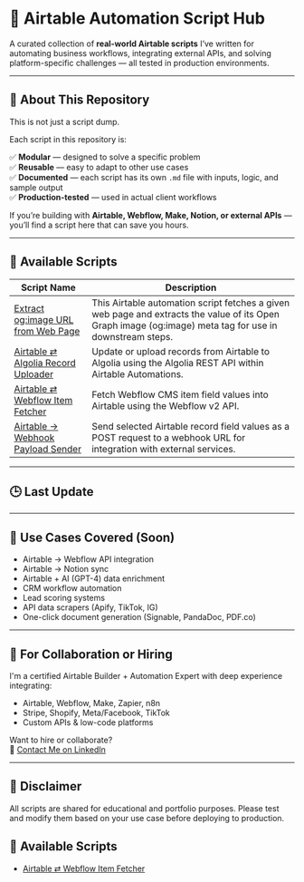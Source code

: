 # 🔧 Airtable Automation Script Hub

A curated collection of **real-world Airtable scripts** I’ve written for automating business workflows, integrating external APIs, and solving platform-specific challenges — all tested in production environments.

---

## 🚀 About This Repository

This is not just a script dump.

Each script in this repository is:

✅ **Modular** — designed to solve a specific problem  
✅ **Reusable** — easy to adapt to other use cases  
✅ **Documented** — each script has its own `.md` file with inputs, logic, and sample output  
✅ **Production-tested** — used in actual client workflows  

If you’re building with **Airtable, Webflow, Make, Notion, or external APIs** — you’ll find a script here that can save you hours.

---

## 📜 Available Scripts

<!-- script-list-start -->
| Script Name | Description |
|-------------|-------------|
| [Extract og:image URL from Web Page](airtable-og-image-extractor.md) | This Airtable automation script fetches a given web page and extracts the value of its Open Graph image (og:image) meta tag for use in downstream steps. |
| [Airtable ⇄ Algolia Record Uploader](airtable-to-algolia-record-uploader.md) | Update or upload records from Airtable to Algolia using the Algolia REST API within Airtable Automations. |
| [Airtable ⇄ Webflow Item Fetcher](airtable-webflow-fetch-item.md) | Fetch Webflow CMS item field values into Airtable using the Webflow v2 API. |
| [Airtable → Webhook Payload Sender](airtable-webhook-payload-sender.md) | Send selected Airtable record field values as a POST request to a webhook URL for integration with external services. |
<!-- script-list-end -->

---

## 🕒 Last Update

<!-- updated-badge-start -->
<!-- updated-badge-end -->

---

## 🧰 Use Cases Covered (Soon)

- Airtable → Webflow API integration
- Airtable → Notion sync
- Airtable + AI (GPT-4) data enrichment
- CRM workflow automation
- Lead scoring systems
- API data scrapers (Apify, TikTok, IG)
- One-click document generation (Signable, PandaDoc, PDF.co)

---

## 🤝 For Collaboration or Hiring

I'm a certified Airtable Builder + Automation Expert with deep experience integrating:
- Airtable, Webflow, Make, Zapier, n8n
- Stripe, Shopify, Meta/Facebook, TikTok
- Custom APIs & low-code platforms

Want to hire or collaborate?  
📧 [Contact Me on LinkedIn](https://www.linkedin.com/in/liveayon)

---

## 🧪 Disclaimer

All scripts are shared for educational and portfolio purposes. Please test and modify them based on your use case before deploying to production.

## 📂 Available Scripts

- [Airtable ⇄ Webflow Item Fetcher](airtable-webflow-fetch-item.md)
